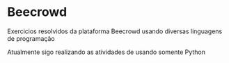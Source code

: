 # Beecrowd
Exercicios resolvidos da plataforma Beecrowd usando diversas linguagens de programação

Atualmente sigo realizando as atividades de usando somente Python
